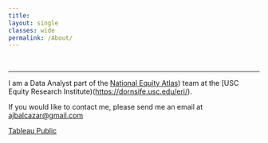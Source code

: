 ```yaml
---
title: 
layout: single
classes: wide
permalink: /About/
---
```

<br/> 

- - -

I am a Data Analyst part of the [National Equity Atlas](https://nationalequityatlas.org/about/staff/alex-balcazar)) team at the [USC Equity Research Institute)(https://dornsife.usc.edu/eri/).

If you would like to contact me, please send me an email at ajbalcazar@gmail.com

[Tableau Public](https://public.tableau.com/app/profile/alex.balcazar)
